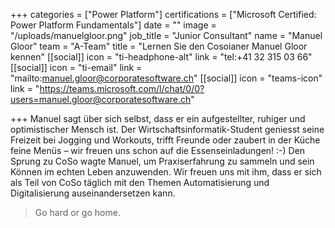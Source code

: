 +++
categories = ["Power Platform"]
certifications = ["Microsoft Certified: Power Platform Fundamentals"]
date = ""
image = "/uploads/manuelgloor.png"
job_title = "Junior Consultant"
name = "Manuel Gloor"
team = "A-Team"
title = "Lernen Sie den Cosoianer Manuel Gloor kennen"
[[social]]
icon = "ti-headphone-alt"
link = "tel:+41 32 315 03 66"
[[social]]
icon = "ti-email"
link = "mailto:manuel.gloor@corporatesoftware.ch"
[[social]]
icon = "teams-icon"
link = "https://teams.microsoft.com/l/chat/0/0?users=manuel.gloor@corporatesoftware.ch"

+++
Manuel sagt über sich selbst, dass er ein aufgestellter, ruhiger und optimistischer Mensch ist. Der Wirtschaftsinformatik-Student geniesst seine Freizeit bei Jogging und Workouts, trifft Freunde oder zaubert in der Küche feine Menüs – wir freuen uns schon auf die Essenseinladungen! :-) Den Sprung zu CoSo wagte Manuel, um Praxiserfahrung zu sammeln und sein Können im echten Leben anzuwenden. Wir freuen uns mit ihm, dass er sich als Teil von CoSo täglich mit den Themen Automatisierung und Digitalisierung auseinandersetzen kann.

> Go hard or go home.